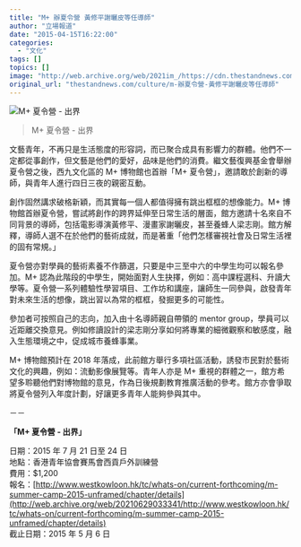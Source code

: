 ```yaml
---
title: "M+ 辦夏令營 黃修平謝曬皮等任導師"
author: "立場報道"
date: "2015-04-15T16:22:00"
categories:
  - "文化"
tags: []
topics: []
image: "http://web.archive.org/web/2021im_/https://cdn.thestandnews.com/media/photos/cache/wkcd-m2B-summercamp_mZt75_1200x0.jpg"
original_url: "thestandnews.com/culture/m-辦夏令營-黃修平謝曬皮等任導師"
---
```

![M+ 夏令營 - 出界](http://web.archive.org/web/2021im_/https://cdn.thestandnews.com/media/photos/cache/wkcd-m2B-summercamp_mZt75_1200x0.jpg)

> M+ 夏令營 - 出界

文藝青年，不再只是生活態度的形容詞，而已聚合成具有影響力的群體。他們不一定都從事創作，但文藝是他們的愛好，品味是他們的消費。繼文藝復興基金會舉辦夏令營之後，西九文化區的 M+ 博物館也首辦「M+ 夏令營」，邀請敢於創新的導師，與青年人進行四日三夜的親密互動。

創作固然講求破格新穎，而其實每一個人都值得擁有跳出框框的想像能力。M+ 博物館首辦夏令營，嘗試將創作的跨界延伸至日常生活的層面，館方邀請十名來自不同背景的導師，包括電影導演黃修平、漫畫家謝曬皮，甚至養蜂人梁志剛。館方解釋，導師人選不在於他們的藝術成就，而是著重「他們怎樣審視社會及日常生活裡的固有常規。」

夏令營亦對學員的藝術素養不作篩選，只要是中三至中六的中學生均可以報名參加。M+ 認為此階段的中學生，開始面對人生抉擇，例如：高中課程選科、升讀大學等。夏令營一系列體驗性學習項目、工作坊和講座，讓師生一同參與，啟發青年對未來生活的想像，跳出習以為常的框框，發掘更多的可能性。

參加者可按照自己的志向，加入由十名導師親自帶領的 mentor group，學員可以近距離交換意見。例如修讀設計的梁志剛分享如何將專業的細微觀察和敏感度，融入生態環境之中，促成城市養蜂事業。

M+ 博物館預計在 2018 年落成，此前館方舉行多項社區活動，誘發市民對於藝術文化的興趣，例如：流動影像展覽等。青年人亦是 M+ 重視的群體之一，館方希望多聆聽他們對博物館的意見，作為日後規劃教育推廣活動的參考。館方亦會爭取將夏令營列入年度計劃，好讓更多青年人能夠參與其中。

－－

**「M+ 夏令營 - 出界」**

日期：2015 年 7 月 21 日至 24 日  
地點：香港青年協會賽馬會西貢戶外訓練營  
費用：$1,200  
報名：[http://www.westkowloon.hk/tc/whats-on/current-forthcoming/m-summer-camp-2015-unframed/chapter/details](http://web.archive.org/web/20210629033341/http://www.westkowloon.hk/tc/whats-on/current-forthcoming/m-summer-camp-2015-unframed/chapter/details)  
截止日期：2015 年 5 月 6 日